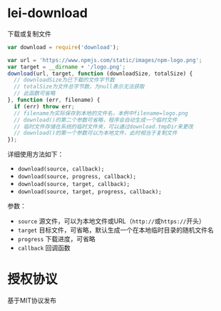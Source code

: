 lei-download
=================

下载或复制文件

```javascript
var download = require('download');

var url = 'https://www.npmjs.com/static/images/npm-logo.png';
var target = __dirname + '/logo.png';
download(url, target, function (downloadSize, totalSize) {
  // downloadSize为已下载的文件字节数
  // totalSize为文件总字节数，为null表示无法获取
  // 此函数可省略
}, function (err, filename) {
  if (err) throw err;
  // filename为实际保存到本地的文件名，本例中filename=logo.png
  // download()的第二个参数可省略，程序会自动生成一个临时文件
  // 临时文件存储在系统的临时文件夹，可以通过download.tmpDir来更改
  // download()的第一个参数可以为本地文件，此时相当于复制文件
});
```

详细使用方法如下：

+ `download(source, callback);`
+ `download(source, progress, callback);`
+ `download(source, target, callback);`
+ `download(source, target, progress, callback);`

参数：

+ `source` 源文件，可以为本地文件或URL（`http://`或`https://`开头）
+ `target` 目标文件，可省略，默认生成一个在本地临时目录的随机文件名
+ `progress` 下载进度，可省略
+ `callback` 回调函数


授权协议
========

基于MIT协议发布

